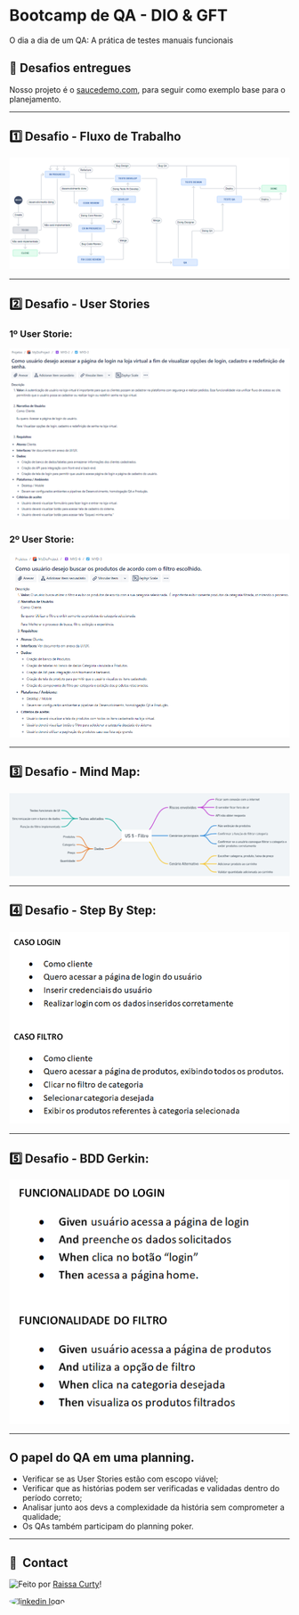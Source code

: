 # Bootcamp de QA - DIO & GFT
O dia a dia de um QA: A prática de testes manuais funcionais

## 📝 Desafios entregues
Nosso projeto é o [saucedemo.com](https://www.saucedemo.com/), para seguir como exemplo base para o planejamento.<br/>
<hr/>

## 1️⃣ Desafio - Fluxo de Trabalho
![Imagem 1](./0-fluxo-de-trabalho.png "Fluxo de Trabalho no Jira")
<hr/>

## 2️⃣ Desafio - User Stories
### 1º User Storie:
![Imagem 2](./1-user-storie.png "1º User Storie")

### 2º User Storie:
![Imagem 3](./2-user-storie.png "2º User Storie")
<hr/>

## 3️⃣ Desafio - Mind Map:
![Imagem 4](./3-mind-map.png "Mind Map")
<hr/>

## 4️⃣ Desafio - Step By Step:
![Imagem 5](./4-step-by-step.png "Step By Step")
<hr/>

## 5️⃣ Desafio - BDD Gerkin:
![Imagem 6](./5-bdd-gerkin.png "BDD Gerkin")
<hr/>

## O papel do QA em uma planning.
- Verificar se as User Stories estão com escopo viável;
- Verificar que as histórias podem ser verificadas e validadas dentro do período correto;
- Analisar junto aos devs a complexidade da história sem comprometer a qualidade;
- Os QAs também participam do planning poker.
<hr/>

## 💬 &nbsp;Contact
<img align="left" src="https://avatars.githubusercontent.com/curtyraissa?size=100">

Feito por [Raissa Curty](https://github.com/curtyraissa)!

<a href="https://www.linkedin.com/in/raissa-curty/" target="_blank">
  <img style="border-radius:50%;" src="https://raw.githubusercontent.com/maurodesouza/profile-readme-generator/master/src/assets/icons/social/linkedin/default.svg" width="52" height="40" alt="linkedin logo"  />
</a>